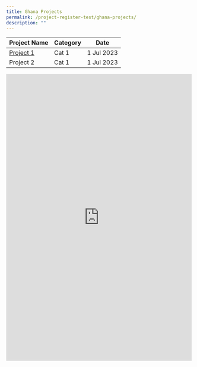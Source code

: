 ```yaml
---
title: Ghana Projects
permalink: /project-register-test/ghana-projects/
description: ""
---
```

|**Project Name**| **Category** |**Date**|
| --- | --- | --- |
| [Project 1](/agreements-signed/ghana/)  | Cat 1   | 1 Jul 2023     |
| Project 2  | Cat 1   | 1 Jul 2023     |

<iframe allow="autoplay; clipboard-write; encrypted-media; picture-in-picture; web-share" allowfullscreen="true" frameborder="0" scrolling="no" style="border:none;overflow:hidden" height="772" width="500" src="https://www.facebook.com/plugins/post.php?href=https%3A%2F%2Fwww.facebook.com%2FPSDSingapore%2Fposts%2Fpfbid0iMSBZLnoW7kV7ku394rFckhoyvEFvSext3LGKnr4MU7nbiQSF3dbifNAvHAfmAzdl&amp;show_text=true&amp;width=500"></iframe>